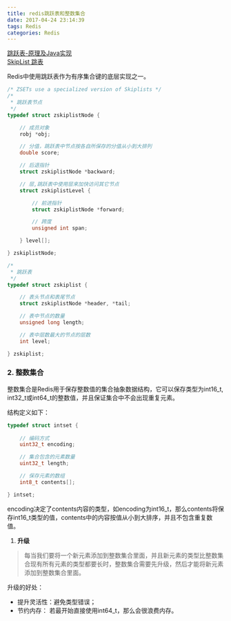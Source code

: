 ```yaml
---
title: redis跳跃表和整数集合
date: 2017-04-24 23:14:39
tags: Redis
categories: Redis
---
```


[跳跃表-原理及Java实现](http://www.cnblogs.com/acfox/p/3688607.html)  
[SkipList 跳表](http://kenby.iteye.com/blog/1187303)  

Redis中使用跳跃表作为有序集合键的底层实现之一。  

```C
/* ZSETs use a specialized version of Skiplists */
/*
 * 跳跃表节点
 */
typedef struct zskiplistNode {

    // 成员对象
    robj *obj;

    // 分值，跳跃表中节点按各自所保存的分值从小到大排列
    double score;

    // 后退指针
    struct zskiplistNode *backward;

    // 层,跳跃表中使用层来加快访问其它节点
    struct zskiplistLevel {

        // 前进指针
        struct zskiplistNode *forward;

        // 跨度
        unsigned int span;

    } level[];

} zskiplistNode;

/*
 * 跳跃表
 */
typedef struct zskiplist {

    // 表头节点和表尾节点
    struct zskiplistNode *header, *tail;

    // 表中节点的数量
    unsigned long length;

    // 表中层数最大的节点的层数
    int level;

} zskiplist;
```

### 2. 整数集合  
整数集合是Redis用于保存整数值的集合抽象数据结构，它可以保存类型为int16_t, int32_t或int64_t的整数值，并且保证集合中不会出现重复元素。  

结构定义如下：  
```C
typedef struct intset {
    
    // 编码方式
    uint32_t encoding;

    // 集合包含的元素数量
    uint32_t length;

    // 保存元素的数组
    int8_t contents[];

} intset;
```  
encoding决定了contents内容的类型，如encoding为int16_t，那么contents将保存int16_t类型的值，contents中的内容按值从小到大排序，并且不包含重复数值。  

1. **升级**  
> 每当我们要将一个新元素添加到整数集合里面，并且新元素的类型比整数集合现有所有元素的类型都要长时，整数集合需要先升级，然后才能将新元素添加到整数集合里面。  

升级的好处：  
- 提升灵活性：避免类型错误；  
- 节约内存： 若最开始直接使用int64_t，那么会很浪费内存。  

